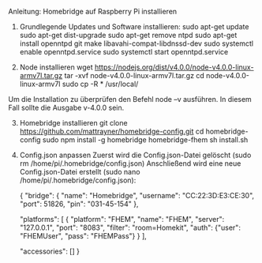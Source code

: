 Anleitung: Homebridge auf Raspberry Pi installieren

1)	Grundlegende Updates und Software installieren:
	sudo apt-get update
	sudo apt-get dist-upgrade
	sudo apt-get remove ntpd
	sudo apt-get install openntpd git make libavahi-compat-libdnssd-dev
	sudo systemctl enable openntpd.service
	sudo systemctl start openntpd.service

2)	Node installieren
	wget https://nodejs.org/dist/v4.0.0/node-v4.0.0-linux-armv7l.tar.gz 
	tar -xvf node-v4.0.0-linux-armv7l.tar.gz 
	cd node-v4.0.0-linux-armv7l
	sudo cp -R * /usr/local/

Um die Installation zu überprüfen  den Befehl node –v ausführen. In diesem Fall sollte die Ausgabe v-4.0.0 sein.

3)	Homebridge installieren
	git clone https://github.com/mattrayner/homebridge-config.git
	cd homebridge-config
	sudo npm install -g homebridge homebridge-fhem
	sh install.sh

4)	Config.json anpassen
Zuerst wird die Config.json-Datei gelöscht (sudo rm /home/pi/.homebridge/config.json) Anschließend wird eine neue Config.json-Datei erstellt (sudo nano /home/pi/.homebridge/config.json):

	{
	"bridge": {
	"name": "Homebridge",
	"username": "CC:22:3D:E3:CE:30",
	"port": 51826,
	"pin": "031-45-154"
	},
 
	"platforms": [
	{
	"platform": "FHEM",
	"name": "FHEM",
	"server": "127.0.0.1",
	"port": "8083",
	"filter": "room=Homekit",
	"auth": {"user": "FHEMUser", "pass": "FHEMPass"}
	}
	],
 
	"accessories": []
	}
